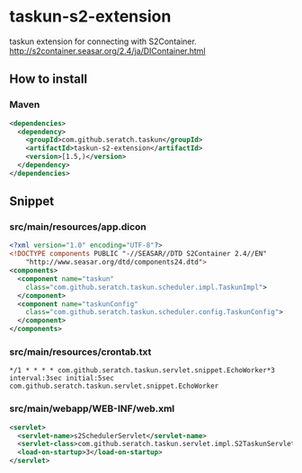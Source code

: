 # taskun-s2-extension

taskun extension for connecting with S2Container.
http://s2container.seasar.org/2.4/ja/DIContainer.html

## How to install

### Maven

```xml
<dependencies>
  <dependency>
    <groupId>com.github.seratch.taskun</groupId>
    <artifactId>taskun-s2-extension</artifactId>
    <version>[1.5,)</version>
  </dependency>
</dependencies>
```

## Snippet

### src/main/resources/app.dicon

```xml
<?xml version="1.0" encoding="UTF-8"?>
<!DOCTYPE components PUBLIC "-//SEASAR//DTD S2Container 2.4//EN"
    "http://www.seasar.org/dtd/components24.dtd">
<components>
  <component name="taskun"
    class="com.github.seratch.taskun.scheduler.impl.TaskunImpl">
  </component>
  <component name="taskunConfig"
    class="com.github.seratch.taskun.scheduler.config.TaskunConfig">
  </component>
</components>
```

### src/main/resources/crontab.txt

```
*/1 * * * * com.github.seratch.taskun.servlet.snippet.EchoWorker*3
interval:3sec initial:5sec com.github.seratch.taskun.servlet.snippet.EchoWorker
```

### src/main/webapp/WEB-INF/web.xml

```xml
<servlet>
  <servlet-name>s2SchedulerServlet</servlet-name>
  <servlet-class>com.github.seratch.taskun.servlet.impl.S2TaskunServlet</servlet-class>
  <load-on-startup>3</load-on-startup>
</servlet>
```

